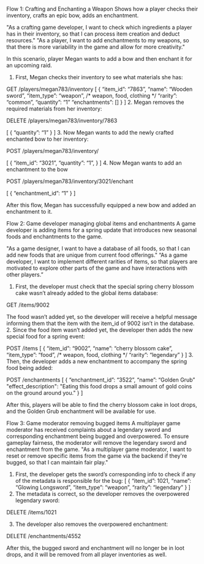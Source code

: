 Flow 1: Crafting and Enchanting a Weapon
Shows how a player checks their inventory, crafts an epic bow, adds an enchantment.

"As a crafting game developer, I want to check which ingredients a player has in their inventory, so that I can process item creation and deduct resources."
"As a player, I want to add enchantments to my weapons, so that there is more variability in the game and allow for more creativity."

In this scenario, player Megan wants to add a bow and then enchant it for an upcoming raid.

1. First, Megan checks their inventory to see what materials she has:

GET /players/megan783/inventory
[
    {
        “item_id”: “7863”,
        “name”: “Wooden sword”,
        “item_type”: “weapon”, /* weapon, food, clothing */
        “rarity”: “common”, 
        “quantity”: “1”
        “enchantments”:   []
    }
]
2. Megan removes the required materials from her inventory:

DELETE /players/megan783/inventory/7863

[
    {
       “quantity”: “1”
     }
]
3. Now Megan wants to add the newly crafted enchanted bow to her inventory:

POST /players/megan783/inventory/

[
    {
        “item_id”: “3021”,
        “quantity”: “1”, 
    }
]
4. Now Megan wants to add an enchantment to the bow

POST /players/megan783/inventory/3021/enchant

[
    {
       “enchantment_id”: “1”
     }
]

After this flow, Megan has successfully equipped a new bow and added an enchantment to it.

Flow 2: Game developer managing global items and enchantments
A game developer is adding items for a spring update that introduces new seasonal foods and enchantments to the game. 

"As a game designer, I want to have a database of all foods, so that I can add new foods that are unique from current food offerings."
“As a game developer, I want to implement different rarities of items, so that players are motivated to explore other parts of the game and have interactions with other players.”

1. First, the developer must check that the special spring cherry blossom cake wasn’t already added to the global items database:

GET /items/9002

The food wasn’t added yet, so the developer will receive a helpful message informing them that the item with the item_id of 9002 isn’t in the database.
2. Since the food item wasn’t added yet, the developer then adds the new special food for a spring event:
 
POST /items
[
    {
      “item_id”: “9002”,
      “name”: “cherry blossom cake”,
      “item_type”: “food”, /* weapon, food, clothing */
      “rarity”: “legendary”
    }
]
3. Then, the developer adds a new enchantment to accompany the spring food being added:

POST /enchantments
[
    {
      “enchantment_id”: “3522”,
      “name”: “Golden Grub”
      "effect_description": "Eating this food drops a small amount of gold coins on the ground around you."
    }
]

After this, players will be able to find the cherry blossom cake in loot drops, and the Golden Grub enchantment will be available for use.

Flow 3: Game moderator removing bugged items
A multiplayer game moderator has received complaints about a legendary sword and corresponding enchantment being bugged and overpowered. To ensure gameplay fairness, the moderator will remove the legendary sword and enchantment from the game.
"As a multiplayer game moderator, I want to reset or remove specific items from the game via the backend if they're bugged, so that I can maintain fair play."

1. First, the developer gets the sword’s corresponding info to check if any of the metadata is responsible for the bug:
[
   {
      “item_id”: 1021,
      “name”: “Glowing Longsword”,
      “item_type”: “weapon”,
      “rarity”: “legendary”
   }
]
2. The metadata is correct, so the developer removes the overpowered legendary sword:

DELETE /items/1021

3. The developer also removes the overpowered enchantment:

DELETE /enchantments/4552

After this, the bugged sword and enchantment will no longer be in loot drops, and it will be removed from all player inventories as well.
